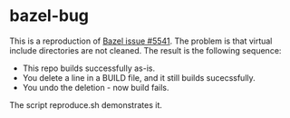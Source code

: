 # bazel-bug
This is a reproduction of [Bazel issue #5541](https://github.com/bazelbuild/bazel/issues/5541).
The problem is that virtual include directories are not cleaned.
The result is the following sequence:
- This repo builds successfully as-is.
- You delete a line in a BUILD file, and it still builds sucecssfully.
- You undo the deletion - now build fails.

The script reproduce.sh demonstrates it.
